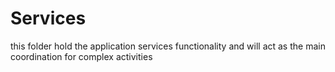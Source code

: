 ﻿# Services

this folder hold the application services functionality and will act as the main coordination for complex activities